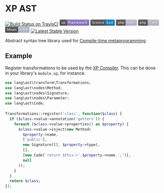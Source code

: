 XP AST
======

[![Build Status on TravisCI](https://secure.travis-ci.org/xp-forge/sequence.svg)](http://travis-ci.org/xp-framework/ast)
[![XP Framework Module](https://raw.githubusercontent.com/xp-framework/web/master/static/xp-framework-badge.png)](https://github.com/xp-framework/core)
[![BSD Licence](https://raw.githubusercontent.com/xp-framework/web/master/static/licence-bsd.png)](https://github.com/xp-framework/core/blob/master/LICENCE.md)
[![Required PHP 5.6+](https://raw.githubusercontent.com/xp-framework/web/master/static/php-5_6plus.png)](http://php.net/)
[![Supports PHP 7.0+](https://raw.githubusercontent.com/xp-framework/web/master/static/php-7_0plus.png)](http://php.net/)
[![Supports HHVM 3.4+](https://raw.githubusercontent.com/xp-framework/web/master/static/hhvm-3_4plus.png)](http://hhvm.com/)
[![Latest Stable Version](https://poser.pugx.org/xp-framework/ast/version.png)](https://packagist.org/packages/xp-framework/ast)

Abstract syntax tree library used for [Compile-time metaprogramming](https://github.com/xp-framework/rfc/issues/327).

Example
-------
Register transformations to be used by the [XP Compiler](https://github.com/xp-framework/compiler). This can be done in your library's `module.xp`, for instance.

```php
use lang\ast\transform\Transformations;
use lang\ast\nodes\Method;
use lang\ast\nodes\Signature;
use lang\ast\nodes\Parameter;
use lang\ast\Code;

Transformations::register('class', function($class) {
  if ($class->value->annotation('getters')) {
    foreach ($class->value->properties() as $property) {
      $class->value->inject(new Method(
        $property->name,
        ['public'],
        new Signature([], $property->type),
        [],
        [new Code('return $this->'.$property->name.';')],
        null
      ));
    }
  }
  return $class;
});
```